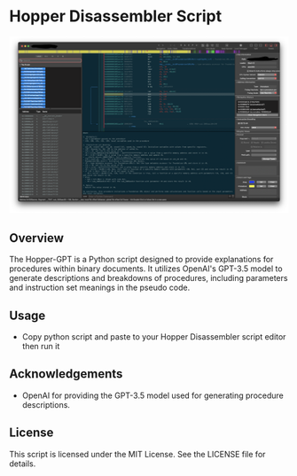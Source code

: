 # Hopper Disassembler Script

![Embed Framework](https://github.com/Carmudii/Hopper-GPT/blob/master/image.png?raw=true)

## Overview
The Hopper-GPT is a Python script designed to provide explanations for procedures within binary documents. It utilizes OpenAI's GPT-3.5 model to generate descriptions and breakdowns of procedures, including parameters and instruction set meanings in the pseudo code.

## Usage
- Copy python script and paste to your Hopper Disassembler script editor then run it

## Acknowledgements
- OpenAI for providing the GPT-3.5 model used for generating procedure descriptions.

## License

This script is licensed under the MIT License. See the LICENSE file for details.
